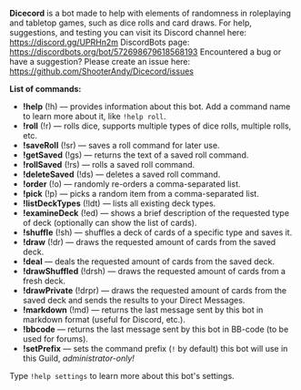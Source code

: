 **Dicecord** is a bot made to help with elements of randomness in roleplaying and tabletop games, such as dice rolls and card draws.
For help, suggestions, and testing you can visit its Discord channel here: https://discord.gg/UPRHn2m
DiscordBots page: https://discordbots.org/bot/572698679618568193
Encountered a bug or have a suggestion? Please create an issue here: https://github.com/ShooterAndy/Dicecord/issues

**List of commands:**
 * **!help** (!h) — provides information about this bot. Add a command name to learn more about it, like `!help roll`.
 * **!roll** (!r) — rolls dice, supports multiple types of dice rolls, multiple rolls, etc.
 * **!saveRoll** (!sr) — saves a roll command for later use.
 * **!getSaved** (!gs) — returns the text of a saved roll command.
 * **!rollSaved** (!rs) — rolls a saved roll command.
 * **!deleteSaved** (!ds) — deletes a saved roll command.
 * **!order** (!o) — randomly re-orders a comma-separated list.
 * **!pick** (!p) — picks a random item from a comma-separated list.
 * **!listDeckTypes** (!ldt) — lists all existing deck types.
 * **!examineDeck** (!ed) — shows a brief description of the requested type of deck (optionally can show the list of cards).
 * **!shuffle** (!sh) — shuffles a deck of cards of a specific type and saves it.
 * **!draw** (!dr) — draws the requested amount of cards from the saved deck.
 * **!deal** — deals the requested amount of cards from the saved deck.
 * **!drawShuffled** (!drsh) — draws the requested amount of cards from a fresh deck.
 * **!drawPrivate** (!drpr) — draws the requested amount of cards from the saved deck and sends the results to your Direct Messages.
 * **!markdown** (!md) — returns the last message sent by this bot in markdown format (useful for Discord, etc.).
 * **!bbcode** — returns the last message sent by this bot in BB-code (to be used for forums).
 * **!setPrefix** — sets the command prefix (`!` by default) this bot will use in this Guild, _administrator-only!_  
 
 Type `!help settings` to learn more about this bot's settings.